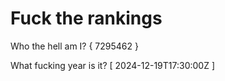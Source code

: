 # Fuck the rankings

Who the hell am I?
{ 7295462 }

What fucking year is it?
[ 2024-12-19T17:30:00Z ]
